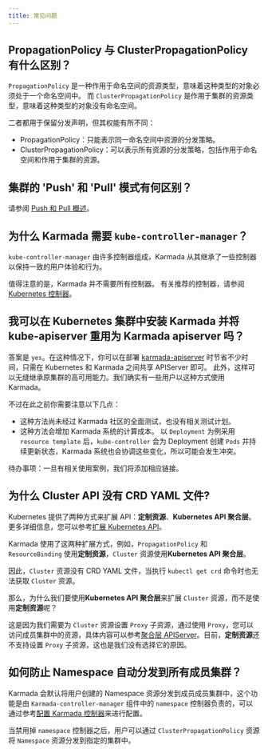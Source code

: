 ```yaml
---
title: 常见问题
---
```


## PropagationPolicy 与 ClusterPropagationPolicy 有什么区别？

`PropagationPolicy` 是一种作用于命名空间的资源类型，意味着这种类型的对象必须处于一个命名空间中。
而 `ClusterPropagationPolicy` 是作用于集群的资源类型，意味着这种类型的对象没有命名空间。

二者都用于保留分发声明，但其权能有所不同：
- PropagationPolicy：只能表示同一命名空间中资源的分发策略。
- ClusterPropagationPolicy：可以表示所有资源的分发策略，包括作用于命名空间和作用于集群的资源。

## 集群的 'Push' 和 'Pull' 模式有何区别？

请参阅 [Push 和 Pull 概述](../userguide/clustermanager/cluster-registration.md#overview-of-cluster-mode)。

## 为什么 Karmada 需要 `kube-controller-manager`？

`kube-controller-manager` 由许多控制器组成，Karmada 从其继承了一些控制器以保持一致的用户体验和行为。

值得注意的是，Karmada 并不需要所有控制器。
有关推荐的控制器，请参阅[Kubernetes 控制器](../administrator/configuration/configure-controllers.md#kubernetes-控制器)。


## 我可以在 Kubernetes 集群中安装 Karmada 并将 kube-apiserver 重用为 Karmada apiserver 吗？

答案是 `yes`。在这种情况下，你可以在部署
[karmada-apiserver](https://github.com/karmada-io/karmada/blob/master/artifacts/deploy/karmada-apiserver.yaml)
时节省不少时间，只需在 Kubernetes 和 Karmada 之间共享 APIServer 即可。
此外，这样可以无缝继承原集群的高可用能力。我们确实有一些用户以这种方式使用 Karmada。

不过在此之前你需要注意以下几点：

- 这种方法尚未经过 Karmada 社区的全面测试，也没有相关测试计划。
- 这种方法会增加 Karmada 系统的计算成本。
  以 `Deployment` 为例采用 `resource template` 后，`kube-controller` 会为 Deployment 创建 `Pods` 并持续更新状态，Karmada 系统也会协调这些变化，所以可能会发生冲突。

待办事项：一旦有相关使用案例，我们将添加相应链接。

## 为什么 Cluster API 没有 CRD YAML 文件?

Kubernetes 提供了两种方式来扩展 API：**定制资源**、**Kubernetes API 聚合层**。更多详细信息，您可以参考[扩展 Kubernetes API](https://kubernetes.io/docs/concepts/extend-kubernetes/)。

Karmada 使用了这两种扩展方式，例如，`PropagationPolicy` 和 `ResourceBinding` 使用**定制资源**，`Cluster` 资源使用**Kubernetes API 聚合层**。

因此，`Cluster` 资源没有 CRD YAML 文件，当执行 `kubectl get crd` 命令时也无法获取 `Cluster` 资源。

那么，为什么我们要使用**Kubernetes API 聚合层**来扩展 `Cluster` 资源，而不是使用**定制资源**呢？

这是因为我们需要为 `Cluster` 资源设置 `Proxy` 子资源，通过使用 `Proxy`，您可以访问成员集群中的资源，具体内容可以参考[聚合层 APIServer](https://karmada.io/zh/docs/next/userguide/globalview/aggregated-api-endpoint)。目前，**定制资源**还不支持设置 `Proxy` 子资源，这也是我们没有选择它的原因。

## 如何防止 Namespace 自动分发到所有成员集群？

Karmada 会默认将用户创建的 Namespace 资源分发到成员成员集群中，这个功能是由 `Karmada-controller-manager` 组件中的 `namespace` 控制器负责的，可以通过参考[配置 Karmada 控制器](../administrator/configuration/configure-controllers.md#配置-karmada-控制器)来进行配置。

当禁用掉 `namespace` 控制器之后，用户可以通过 `ClusterPropagationPolicy` 资源将 `Namespace` 资源分发到指定的集群中。